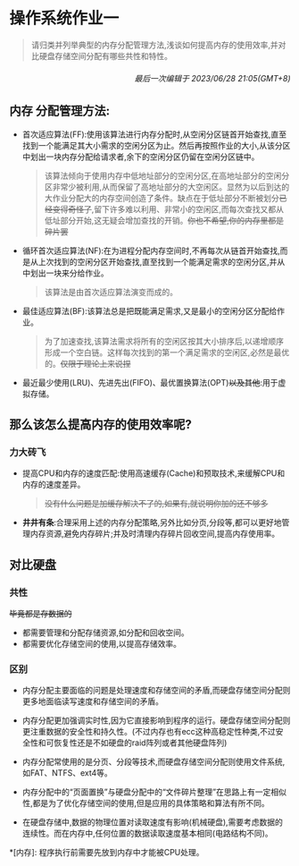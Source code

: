 # 操作系统作业一
> 请归类并列举典型的内存分配管理方法,浅谈如何提高内存的使用效率,并对比硬盘存储空间分配有哪些共性和特性。
###### <p align="right">最后一次编辑于 2023/06/28 21:05(GMT+8)</p>
## 内存 分配管理方法:
- 首次适应算法(FF):使用该算法进行内存分配时,从空闲分区链首开始查找,直至找到一个能满足其大小需求的空闲分区为止。然后再按照作业的大小,从该分区中划出一块内存分配给请求者,余下的空闲分区仍留在空闲分区链中。
  >该算法倾向于使用内存中低地址部分的空闲分区,在高地址部分的空闲分区非常少被利用,从而保留了高地址部分的大空闲区。显然为以后到达的大作业分配大的内存空间创造了条件。缺点在于低址部分不断被划分~~已经变得奇怪了~~,留下许多难以利用、非常小的空闲区,而每次查找又都从低址部分开始,这无疑会增加查找的开销。~~你也不希望,你的内存里都是碎片罢~~
- 循环首次适应算法(NF):在为进程分配内存空间时,不再每次从链首开始查找,而是从上次找到的空闲分区开始查找,直至找到一个能满足需求的空闲分区,并从中划出一块来分给作业。
  >该算法是由首次适应算法演变而成的。

- 最佳适应算法(BF):该算法总是把既能满足需求,又是最小的空闲分区分配给作业。
  >为了加速查找,该算法需求将所有的空闲区按其大小排序后,以递增顺序形成一个空白链。这样每次找到的第一个满足需求的空闲区,必然是最优的。~~仅限于理论上来说捏~~

- 最近最少使用(LRU)、先进先出(FIFO)、最优置换算法(OPT)~~以及其他~~:用于虚拟存储。

## 那么该怎么提高内存的使用效率呢?

### 力大砖飞
- 提高CPU和内存的速度匹配:使用高速缓存(Cache)和预取技术,来缓解CPU和内存的速度差异。
  > ~~没有什么问题是加缓存解决不了的,如果有,就说明你加的还不够多~~
 
 - **井井有条**:合理采用上述的内存分配策略,另外比如分页,分段等,都可以更好地管理内存资源,避免内存碎片;并及时清理内存碎片回收空间,提高内存使用率。

## 对比硬盘
### 共性
~~毕竟都是存数据的~~
- 都需要管理和分配存储资源,如分配和回收空间。
- 都需要优化存储空间的使用,以提高存储效率。
### 区别

- 内存分配主要面临的问题是处理速度和存储空间的矛盾,而硬盘存储空间分配则更多地面临读写速度和存储空间的矛盾。

- 内存分配更加强调实时性,因为它直接影响到程序的运行。硬盘存储空间分配则更注重数据的安全性和持久性。(不过内存也有ecc这种高稳定性种类,不过安全性和可恢复性还是不如硬盘的raid阵列或者其他硬盘阵列)

- 内存分配常使用的是分页、分段等技术,而硬盘存储空间分配则使用文件系统,如FAT、NTFS、ext4等。

- 内存分配中的“页面置换”与硬盘分配中的“文件碎片整理”在思路上有一定相似性,都是为了优化存储空间的使用,但是应用的具体策略和算法有所不同。

- 在硬盘存储中,数据的物理位置对读取速度有影响(机械硬盘),需要考虑数据的连续性。而在内存中,任何位置的数据读取速度基本相同(电路结构不同)。


*[内存]: 程序执行前需要先放到内存中才能被CPU处理。
